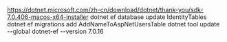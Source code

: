 ﻿


https://dotnet.microsoft.com/zh-cn/download/dotnet/thank-you/sdk-7.0.406-macos-x64-installer
dotnet ef database update IdentityTables
 dotnet ef migrations add AddNameToAspNetUsersTable
 dotnet tool update --global dotnet-ef --version 7.0.16

